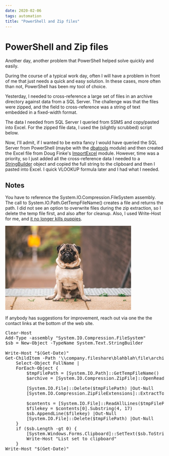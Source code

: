 ```yaml
---
date: 2020-02-06
tags: automation
title: "PowerShell and Zip files"
---
```

# PowerShell and Zip files

Another day, another problem that PowerShell helped solve quickly and easily.

During the course of a typical work day, often I will have a problem in front of me that just needs a quick and easy solution. In these cases, more often than not, PowerShell has been my tool of choice.

Yesterday, I needed to cross-reference a large set of files in an archive directory against data from a SQL Server. The challenge was that the files were zipped, and the field to cross-reference was a string of text embedded in a fixed-width format.

The data I needed from SQL Server I queried from SSMS and copy/pasted into Excel. For the zipped file data, I used the (slightly scrubbed) script below.

Now, I'll admit, if I wanted to be extra fancy I would have queried the SQL Server from PowerShell (maybe with the [dbatools](https://dbatools.io/) module) and then created the Excel file from Doug Finke's [ImportExcel](https://github.com/dfinke/ImportExcel) module. However, time was a priority, so I just added all the cross-reference data I needed to a [StringBuilder](https://docs.microsoft.com/en-us/dotnet/api/system.text.stringbuilder?view=netframework-4.8) object and copied the full string to the clipboard and then I pasted into Excel. I quick VLOOKUP formula later and I had what I needed.

## Notes

You have to reference the System.IO.Compression.FileSystem assembly. The call to System.IO.Path.GetTempFileName() creates a file and returns the path. I did not see an option to overwrite files during the zip extraction, so I delete the temp file first, and also after for cleanup. Also, I used Write-Host for me, and [it no longer kills puppies](https://twitter.com/jsnover/status/727902887183966208?lang=en).

![Puppies are no longer harmed by Write-Host](/assets/img/pug.jpg)

If anybody has suggestions for improvement, reach out via one the the contact links at the bottom of the web site.

<pre data-enlighter-language="shell">
Clear-Host
Add-Type -assembly "System.IO.Compression.FileSystem"
$sb = New-Object -TypeName System.Text.StringBuilder

Write-Host "$(Get-Date)"
Get-ChildItem -Path '\\company.fileshare\blahblah\file\archive' |
    Select-Object FullName |
    ForEach-Object {
        $tmpFilePath = [System.IO.Path]::GetTempFileName()
        $archive = [System.IO.Compression.ZipFile]::OpenRead($_.FullName)

        [System.IO.File]::Delete($tmpFilePath) |Out-Null
        [System.IO.Compression.ZipFileExtensions]::ExtractToFile($archive.Entries[0], $tmpFilePath) | Out-Null

        $contents = [System.IO.File]::ReadAllLines($tmpFilePath)
        $filekey = $contents[0].Substring(4, 17)
        $sb.AppendLine($filekey) |Out-Null
        [System.IO.File]::Delete($tmpFilePath) |Out-Null
    }
    if ($sb.Length -gt 0) {
        [System.Windows.Forms.Clipboard]::SetText($sb.ToString()) |Out-Null
        Write-Host "List set to clipboard"
    }
Write-Host "$(Get-Date)"
</pre>
